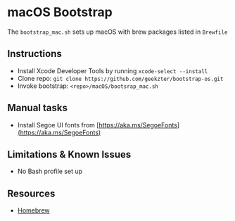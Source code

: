 # macOS Bootstrap
The `bootstrap_mac.sh` sets up macOS with brew packages listed in `Brewfile`

## Instructions
- Install Xcode Developer Tools by running `xcode-select --install`
- Clone repo: `git clone https://github.com/geekzter/bootstrap-os.git`
- Invoke bootstrap: `<repo>/macOS/bootsrap_mac.sh`

## Manual tasks
- Install Segoe UI fonts from [https://aka.ms/SegoeFonts](https://aka.ms/SegoeFonts)

## Limitations & Known Issues
- No Bash profile set up

## Resources
- [Homebrew](https://brew.sh/)
